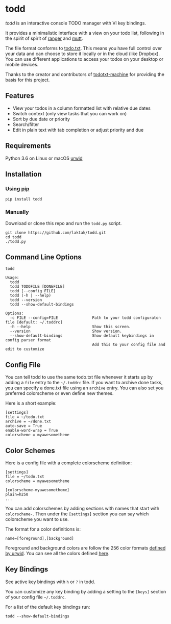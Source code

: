 # todd

*todd* is an interactive console TODO manager with VI key bindings.

It provides a minimalistic interface with a view on your todo list, following in the spirit of spirit of [ranger](https://ranger.github.io/) and [mutt](http://www.mutt.org/).

The file format conforms to [todo.txt](https://github.com/todotxt/todo.txt#readme). This means you have full control over your data and can choose to store it locally or in the cloud (like Dropbox). You can use different applications to access your todos on your desktop or mobile devices.

Thanks to the creator and contributors of [todotxt-machine](https://github.com/AnthonyDiGirolamo/todotxt-machine/tree/04a0306ea30c2645f2474da5830852ccd8e49082) for providing the basis for this project.

## Features

- View your todos in a column formatted list with relative due dates
- Switch context (only view tasks that you can work on)
- Sort by due date or priority
- Search/filter
- Edit in plain text with tab completion or adjust priority and due

## Requirements

Python 3.6 on Linux or macOS
[urwid](http://excess.org/urwid/)

## Installation

### Using [pip](https://pypi.python.org/pypi/pip)

    pip install todd

### Manually

Download or clone this repo and run the `todd.py` script.

    git clone https://github.com/laktak/todd.git
    cd todd
    ./todd.py

## Command Line Options

    todd

    Usage:
      todd
      todd TODOFILE [DONEFILE]
      todd [--config FILE]
      todd (-h | --help)
      todd --version
      todd --show-default-bindings

    Options:
      -c FILE --config=FILE               Path to your todd configuraton file [default: ~/.toddrc]
      -h --help                           Show this screen.
      --version                           Show version.
      --show-default-bindings             Show default keybindings in config parser format
                                          Add this to your config file and edit to customize



## Config File

You can tell todd to use the same todo.txt file whenever it starts up by adding a ``file`` entry to the `~/.toddrc` file. If you want to archive done tasks, you can specify a done.txt file using an ``archive`` entry. You can also set you preferred colorscheme or even define new themes.

Here is a short example:

```
[settings]
file = ~/todo.txt
archive = ~/done.txt
auto-save = True
enable-word-wrap = True
colorscheme = myawesometheme
```

## Color Schemes

Here is a config file with a complete colorscheme definition:

```
[settings]
file = ~/todo.txt
colorscheme = myawesometheme

[colorscheme-myawesometheme]
plain=h250
...
```

You can add colorschemes by adding sections with names that start with `colorscheme-`. Then under the `[settings]` section you can say which colorscheme you want to use.

The format for a color definitions is:

```
name=[foreground],[background]
```

Foreground and background colors are follow the 256 color formats [defined by urwid](http://urwid.org/manual/displayattributes.html#color-foreground-and-background-colors). You can see all the colors defined [here](http://urwid.org/examples/index.html#palette-test-py).

## Key Bindings

See active key bindings with `h` or `?` in todd.

You can customize any key binding by adding a setting to the `[keys]` section of your config file `~/.toddrc`.

For a list of the default key bindings run:

```
todd --show-default-bindings
```
